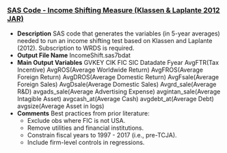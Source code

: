 ### [SAS Code - Income Shifting Measure (Klassen & Laplante 2012 JAR)](https://www.dropbox.com/scl/fi/qb0cocq8emmydg6echp0p/Income-Shifting-Measure.sas?rlkey=n12v9m7u6nntu6c14tm8y2bv2&st=6s74oleg&dl=1)

- **Description** 
SAS code that generates the variables (in 5-year averages) needed to run an income shifting test based on Klassen and Laplante (2012). Subscription to WRDS is required.
- **Output File Name** 
IncomeShift.sas7bdat
- **Main Output Variables** 
GVKEY CIK FIC SIC Datadate Fyear AvgFTR(Tax Incentive) AvgROS(Average Worldwide Return) AvgFROS(Average Foreign Return) AvgDROS(Average Domestic Return) AvgFsale(Average Foreign Sales) AvgDsale(Average Domestic Sales) Avgrd_sale(Average R&D) avgads_sale(Average Advertising Expense) avgintan_sale(Average Intagible Asset) avgcash_at(Average Cash) avgdebt_at(Average Debt) avgsize(Average Asset in logs)
- **Comments** 
    Best practices from prior literature:
    - Exclude obs where FIC is not USA.
    - Remove utilities and financial institutions.
    - Constrain fiscal years to 1997 - 2017 (i.e., pre-TCJA).
    - Include firm-level controls in regressions.
